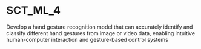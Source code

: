 # SCT_ML_4
Develop a hand gesture recognition model that can accurately identify and classify different hand gestures from image or video data, enabling intuitive human-computer interaction and gesture-based control systems
